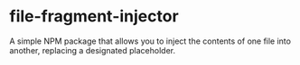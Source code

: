 # file-fragment-injector

A simple NPM package that allows you to inject the contents of one file into another, replacing a designated placeholder.
